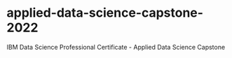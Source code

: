 # applied-data-science-capstone-2022
IBM Data Science Professional Certificate - Applied Data Science Capstone
